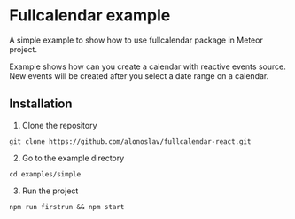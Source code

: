 # Fullcalendar example

A simple example to show how to use fullcalendar package in Meteor project.

Example shows how can you create a calendar with reactive events source.
New events will be created after you select a date range on a calendar.

## Installation

1. Clone the repository

`git clone https://github.com/alonoslav/fullcalendar-react.git`

2. Go to the example directory

`cd examples/simple`

3. Run the project

`npm run firstrun && npm start`
